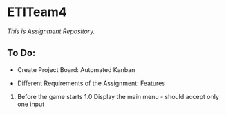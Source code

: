 # **ETITeam4**
*This is Assignment Repository.*

## To Do: 
+ Create Project Board: Automated Kanban 

+ Different Requirements of the Assignment: Features
1. Before the game starts
  1.0 Display the main menu - should accept only one input


